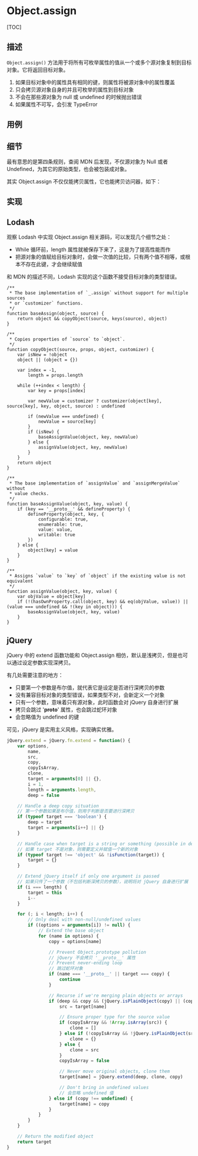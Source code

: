 # Object.assign

[TOC]

## 描述

`Object.assign()` 方法用于将所有可枚举属性的值从一个或多个源对象复制到目标对象。它将返回目标对象。

1. 如果目标对象中的属性具有相同的键，则属性将被源对象中的属性覆盖
2. 只会拷贝源对象自身的并且可枚举的属性到目标对象
3. 不会在那些源对象为 null 或 undefined 的时候抛出错误
4. 如果属性不可写，会引发 TypeError

## 用例

<CodeBlock
    :border="true"
    height="600px"
    :visiblePans="['js','console']"
    :js="require('!!raw-loader!./codes/Object-Assign/usage.js').default"
/>

## 细节

最有意思的是第四条规则，查阅 MDN 后发现，不仅源对象为 Null 或者 Undefined，为其它的原始类型，也会被包装成对象。

<CodeBlock
    :border="true"
    height="400px"
    :visiblePans="['js','console']"
    :js="require('!!raw-loader!./codes/Object-Assign/1.js').default"
/>

其实 Object.assign 不仅仅能拷贝属性，它也能拷贝访问器，如下：

<CodeBlock
    :border="true"
    height="400px"
    :visiblePans="['js','console']"
    :js="require('!!raw-loader!./codes/Object-Assign/2.js').default"
/>

## 实现

<CodeBlock
    :border="true"
    height="600px"
    :visiblePans="['js','console']"
    :js="require('!!raw-loader!./codes/Object-Assign/polyfill.js').default"
/>

## Lodash

观察 Lodash 中实现 Object.assign 相关源码，可以发现几个细节之处：

* While 循环前，length 属性就被保存下来了，这是为了提高性能而作
* 把源对象的值赋给目标对象时，会做一次值的比较，只有两个值不相等，或根本不存在此键，才会继续赋值

和 MDN 的描述不同，Lodash 实现的这个函数不接受目标对象的类型错误。

```JS
/**
 * The base implementation of `_.assign` without support for multiple sources
 * or `customizer` functions.
 */
function baseAssign(object, source) {
    return object && copyObject(source, keys(source), object)
}

/**
 * Copies properties of `source` to `object`.
 */
function copyObject(source, props, object, customizer) {
    var isNew = !object
    object || (object = {})

    var index = -1,
        length = props.length

    while (++index < length) {
        var key = props[index]

        var newValue = customizer ? customizer(object[key], source[key], key, object, source) : undefined

        if (newValue === undefined) {
            newValue = source[key]
        }
        if (isNew) {
            baseAssignValue(object, key, newValue)
        } else {
            assignValue(object, key, newValue)
        }
    }
    return object
}

/**
 * The base implementation of `assignValue` and `assignMergeValue` without
 * value checks.
 */
function baseAssignValue(object, key, value) {
    if (key == '__proto__' && defineProperty) {
        defineProperty(object, key, {
            configurable: true,
            enumerable: true,
            value: value,
            writable: true
        })
    } else {
        object[key] = value
    }
}

/**
 * Assigns `value` to `key` of `object` if the existing value is not equivalent
 */
function assignValue(object, key, value) {
    var objValue = object[key]
    if (!(hasOwnProperty.call(object, key) && eq(objValue, value)) || (value === undefined && !(key in object))) {
        baseAssignValue(object, key, value)
    }
}

```

## jQuery

jQuery 中的 extend 函数功能和 Object.assign 相仿，默认是浅拷贝，但是也可以通过设定参数实现深拷贝。

有几处需要注意的地方：

* 只要第一个参数是布尔值，就代表它是设定是否进行深拷贝的参数
* 没有兼容目标对象的类型错误，如果类型不对，会新定义一个对象
* 只有一个参数，意味着只有源对象，此时函数会对 jQuery 自身进行扩展
* 拷贝会跳过 '__proto__' 属性，也会跳过蛇环对象
* 会忽略值为 undefined 的键

可见，jQuery 是实用主义风格，实现确实优雅。

```js
jQuery.extend = jQuery.fn.extend = function() {
    var options,
        name,
        src,
        copy,
        copyIsArray,
        clone,
        target = arguments[0] || {},
        i = 1,
        length = arguments.length,
        deep = false

    // Handle a deep copy situation
    // 第一个参数如果是布尔值，则用于判断是否要进行深拷贝
    if (typeof target === 'boolean') {
        deep = target
        target = arguments[i++] || {}
    }

    // Handle case when target is a string or something (possible in deep copy)
    // 如果 target 不是对象，则需要定义并赋值一个新的对象
    if (typeof target !== 'object' && !isFunction(target)) {
        target = {}
    }

    // Extend jQuery itself if only one argument is passed
    // 如果只传了一个参数（不包括判断深拷贝的参数），说明将对 jQuery 自身进行扩展
    if (i === length) {
        target = this
        i--
    }

    for (; i < length; i++) {
        // Only deal with non-null/undefined values
        if ((options = arguments[i]) != null) {
            // Extend the base object
            for (name in options) {
                copy = options[name]

                // Prevent Object.prototype pollution
                // jQuery 不会拷贝 '__proto__' 属性
                // Prevent never-ending loop
                // 跳过蛇环对象
                if (name === '__proto__' || target === copy) {
                    continue
                }

                // Recurse if we're merging plain objects or arrays
                if (deep && copy && (jQuery.isPlainObject(copy) || (copyIsArray = Array.isArray(copy)))) {
                    src = target[name]

                    // Ensure proper type for the source value
                    if (copyIsArray && !Array.isArray(src)) {
                        clone = []
                    } else if (!copyIsArray && !jQuery.isPlainObject(src)) {
                        clone = {}
                    } else {
                        clone = src
                    }
                    copyIsArray = false

                    // Never move original objects, clone them
                    target[name] = jQuery.extend(deep, clone, copy)

                    // Don't bring in undefined values
                    // 会忽略 undefined 值
                } else if (copy !== undefined) {
                    target[name] = copy
                }
            }
        }
    }

    // Return the modified object
    return target
}
```